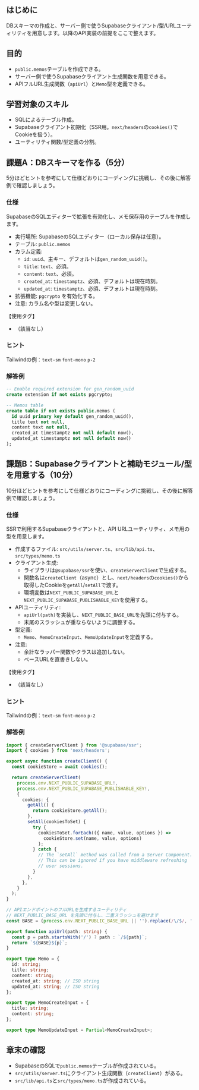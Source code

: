 ## はじめに

DBスキーマの作成と、サーバー側で使うSupabaseクライアント/型/URLユーティリティを用意します。以降のAPI実装の前提をここで整えます。

## 目的

- `public.memos`テーブルを作成できる。
- サーバー側で使うSupabaseクライアント生成関数を用意できる。
- APIフルURL生成関数（`apiUrl`）と`Memo`型を定義できる。

## 学習対象のスキル

- SQLによるテーブル作成。
- Supabaseクライアント初期化（SSR用。`next/headers`の`cookies()`でCookieを扱う）。
- ユーティリティ関数/型定義の分割。

## 課題A：DBスキーマを作る（5分）

5分ほどヒントを参考にして仕様どおりにコーディングに挑戦し、その後に解答例で確認しましょう。

### 仕様
SupabaseのSQLエディターで拡張を有効化し、メモ保存用のテーブルを作成します。

- 実行場所: SupabaseのSQLエディター（ローカル保存は任意）。
- テーブル: `public.memos`
- カラム定義:
  - `id`: `uuid`、主キー、デフォルトは`gen_random_uuid()`。
  - `title`: `text`、必須。
  - `content`: `text`、必須。
  - `created_at`: `timestamptz`、必須、デフォルトは現在時刻。
  - `updated_at`: `timestamptz`、必須、デフォルトは現在時刻。
- 拡張機能: `pgcrypto` を有効化する。
- 注意: カラム名や型は変更しない。

【使用タグ】
- （該当なし）

### ヒント

Tailwindの例：`text-sm` `font-mono` `p-2`

### 解答例

```sql
-- Enable required extension for gen_random_uuid
create extension if not exists pgcrypto;

-- Memos table
create table if not exists public.memos (
  id uuid primary key default gen_random_uuid(),
  title text not null,
  content text not null,
  created_at timestamptz not null default now(),
  updated_at timestamptz not null default now()
);

```

## 課題B：Supabaseクライアントと補助モジュール/型を用意する（10分）

10分ほどヒントを参考にして仕様どおりにコーディングに挑戦し、その後に解答例で確認しましょう。

### 仕様
SSRで利用するSupabaseクライアントと、API URLユーティリティ、メモ用の型を用意します。

- 作成するファイル: `src/utils/server.ts`、`src/lib/api.ts`、`src/types/memo.ts`
- クライアント生成:
  - ライブラリは`@supabase/ssr`を使い、`createServerClient`で生成する。
  - 関数名は`createClient`（async）とし、`next/headers`の`cookies()`から取得したCookieを`getAll`/`setAll`で渡す。
  - 環境変数は`NEXT_PUBLIC_SUPABASE_URL`と`NEXT_PUBLIC_SUPABASE_PUBLISHABLE_KEY`を使用する。
- APIユーティリティ:
  - `apiUrl(path)`を実装し、`NEXT_PUBLIC_BASE_URL`を先頭に付与する。
  - 末尾のスラッシュが重ならないように調整する。
- 型定義:
  - `Memo`、`MemoCreateInput`、`MemoUpdateInput`を定義する。
- 注意:
  - 余計なラッパー関数やクラスは追加しない。
  - ベースURLを直書きしない。

【使用タグ】
- （該当なし）

### ヒント

Tailwindの例：`text-sm` `font-mono` `p-2`

### 解答例

```ts
import { createServerClient } from '@supabase/ssr';
import { cookies } from 'next/headers';

export async function createClient() {
  const cookieStore = await cookies();

  return createServerClient(
    process.env.NEXT_PUBLIC_SUPABASE_URL!,
    process.env.NEXT_PUBLIC_SUPABASE_PUBLISHABLE_KEY!,
    {
      cookies: {
        getAll() {
          return cookieStore.getAll();
        },
        setAll(cookiesToSet) {
          try {
            cookiesToSet.forEach(({ name, value, options }) =>
              cookieStore.set(name, value, options)
            );
          } catch {
            // The `setAll` method was called from a Server Component.
            // This can be ignored if you have middleware refreshing
            // user sessions.
          }
        },
      },
    }
  );
}

```

```ts
// APIエンドポイントのフルURLを生成するユーティリティ
// NEXT_PUBLIC_BASE_URL を先頭に付与し、二重スラッシュを避けます
const BASE = (process.env.NEXT_PUBLIC_BASE_URL || '').replace(/\/$/, '');

export function apiUrl(path: string) {
  const p = path.startsWith('/') ? path : `/${path}`;
  return `${BASE}${p}`;
}

```

```ts
export type Memo = {
  id: string;
  title: string;
  content: string;
  created_at: string; // ISO string
  updated_at: string; // ISO string
};

export type MemoCreateInput = {
  title: string;
  content: string;
};

export type MemoUpdateInput = Partial<MemoCreateInput>;

```

## 章末の確認

- SupabaseのSQLで`public.memos`テーブルが作成されている。
- `src/utils/server.ts`にクライアント生成関数（`createClient`）がある。
- `src/lib/api.ts`と`src/types/memo.ts`が作成されている。
